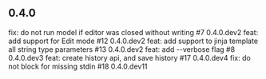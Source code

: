 ## 0.4.0

fix: do not run model if editor was closed without writing #7 0.4.0.dev2
feat: add support for Edit mode #12 0.4.0.dev2
feat: add support to jinja template all string type parameters #13 0.4.0.dev2
feat: add --verbose flag #8 0.4.0.dev3
feat: create history api, and save history #17 0.4.0.dev4
fix: do not block for missing stdin #18 0.4.0.dev11
